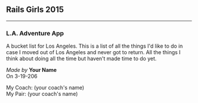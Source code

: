 ## Rails Girls 2015 

-----

### L.A. Adventure App

A bucket list for Los Angeles. This is a list of all the things I'd like to do in case I moved out of Los Angeles and never got to return. All the things I think about doing all the time but haven't made time to do yet.

*Made by* **Your Name**  
On 3-19-206  

My Coach: (your coach's name)  
My Pair: (your coach's name)


